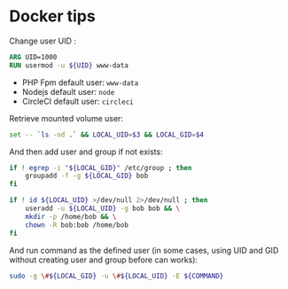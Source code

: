 # Docker tips

Change user UID :

```Dockerfile
ARG UID=1000
RUN usermod -u ${UID} www-data
```

* PHP Fpm default user: `www-data`
* Nodejs default user: `node`
* CircleCI default user: `circleci`

Retrieve mounted volume user:
```sh
set -- `ls -nd .` && LOCAL_UID=$3 && LOCAL_GID=$4
```

And then add user and group if not exists:
```sh
if ! egrep -i "${LOCAL_GID}" /etc/group ; then
    groupadd -f -g ${LOCAL_GID} bob
fi

if ! id ${LOCAL_UID} >/dev/null 2>/dev/null ; then
    useradd -u ${LOCAL_UID} -g bob bob && \
    mkdir -p /home/bob && \
    chown -R bob:bob /home/bob
fi
```

And run command as the defined user (in some cases, using UID and GID without creating user and group before can works):
```sh
sudo -g \#${LOCAL_GID} -u \#${LOCAL_UID} -E ${COMMAND}
```

